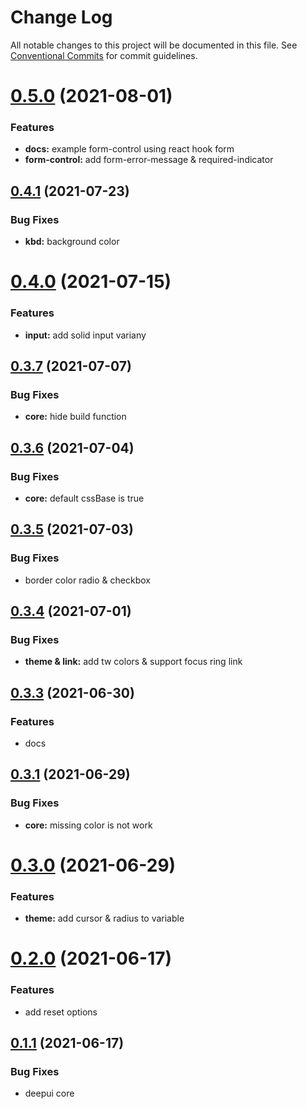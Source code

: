 # Change Log

All notable changes to this project will be documented in this file.
See [Conventional Commits](https://conventionalcommits.org) for commit guidelines.

# [0.5.0](https://github.com/deepecom/deepui/compare/@deepui/core@0.4.1...@deepui/core@0.5.0) (2021-08-01)


### Features

* **docs:** example form-control using react hook form
* **form-control:** add form-error-message & required-indicator





## [0.4.1](https://github.com/deepecom/deepui/compare/@deepui/core@0.4.0...@deepui/core@0.4.1) (2021-07-23)


### Bug Fixes

* **kbd:** background color





# [0.4.0](https://github.com/deepecom/deepui/compare/@deepui/core@0.3.7...@deepui/core@0.4.0) (2021-07-15)


### Features

* **input:** add solid input variany





## [0.3.7](https://github.com/deepecom/deepui/compare/@deepui/core@0.3.6...@deepui/core@0.3.7) (2021-07-07)


### Bug Fixes

* **core:** hide build function





## [0.3.6](https://github.com/deepecom/deepui/compare/@deepui/core@0.3.5...@deepui/core@0.3.6) (2021-07-04)


### Bug Fixes

* **core:** default cssBase is true





## [0.3.5](https://github.com/deepecom/deepui/compare/@deepui/core@0.3.4...@deepui/core@0.3.5) (2021-07-03)


### Bug Fixes

* border color radio & checkbox





## [0.3.4](https://github.com/deepecom/deepui/compare/@deepui/core@0.3.3...@deepui/core@0.3.4) (2021-07-01)


### Bug Fixes

* **theme & link:** add tw colors & support focus ring link





## [0.3.3](https://github.com/deepecom/deepui/compare/@deepui/core@0.3.1...@deepui/core@0.3.3) (2021-06-30)


### Features

* docs





## [0.3.1](https://github.com/deepecom/deepui/compare/@deepui/core@0.3.0...@deepui/core@0.3.1) (2021-06-29)


### Bug Fixes

* **core:** missing color is not work





# [0.3.0](https://github.com/deepecom/deepui/compare/@deepui/core@0.2.0...@deepui/core@0.3.0) (2021-06-29)


### Features

* **theme:** add cursor & radius to variable





# [0.2.0](https://github.com/deepecom/deepui/compare/@deepui/core@0.1.1...@deepui/core@0.2.0) (2021-06-17)


### Features

* add reset options





## [0.1.1](https://github.com/deepecom/deepui/compare/@deepui/core@0.1.0...@deepui/core@0.1.1) (2021-06-17)


### Bug Fixes

* deepui core
